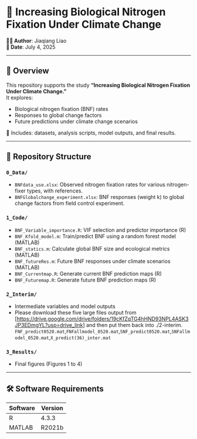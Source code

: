 # 🌱 Increasing Biological Nitrogen Fixation Under Climate Change

**🧑‍🔬 Author**: Jiaqiang Liao  
**📅 Date**: July 4, 2025  

---

## 🧭 Overview

This repository supports the study **“Increasing Biological Nitrogen Fixation Under Climate Change.”**  
It explores:

- Biological nitrogen fixation (BNF) rates
- Responses to global change factors
- Future predictions under climate change scenarios

📁 Includes: datasets, analysis scripts, model outputs, and final results.

---

## 📁 Repository Structure

### `0_Data/`
- `BNFdata_use.xlsx`: Observed nitrogen fixation rates for various nitrogen-fixer types, with references.
- `BNFGlobalchange_experiment.xlsx`: BNF responses (weight k) to global change factors from field control experiment.

### `1_Code/`
- `BNF_Variable_importance.R`: VIF selection and predictor importance (R)
- `BNF_Kfold_model.m`: Train/predict BNF using a random forest model (MATLAB)
- `BNF_statics.m`: Calculate global BNF size and ecological metrics (MATLAB)
- `BNF_futureRes.m`: Future BNF responses under climate scenarios (MATLAB)
- `BNF_Currentmap.R`: Generate current BNF prediction maps (R)
- `BNF_Futuremap.R`: Generate future BNF prediction maps (R)

### `2_Interim/`
- Intermediate variables and model outputs
- Please download these five large files output from [https://drive.google.com/drive/folders/19cKfZqTG4hHND93NPL4ASK3JP3EDmgYL?usp=drive_link] and then put them back into ./2-interim.
`FNF_predict0520.mat`,`FNFallmodel_0520.mat`,`SNF_predict0520.mat`,`SNFallmodel_0520.mat`,`X_predict(36)_inter.mat`

### `3_Results/`
- Final figures (Figures 1 to 4)

---

## 🛠️ Software Requirements

| Software | Version  |
|----------|----------|
| R        | 4.3.3    |
| MATLAB   | R2021b   |
